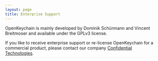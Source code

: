 ```yaml
---
layout: page
title: Enterprise Support
---
```


OpenKeychain is mainly developed by Dominik Schürmann and Vincent Breitmoser and available under the GPLv3 license.

If you like to receive enterprise support or re-license OpenKeychain for a commercial product, please contact our company [Confidential Technologies](https://www.cotech.de/openpgp/).
